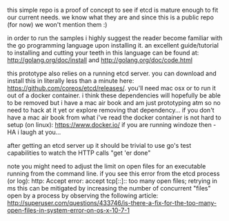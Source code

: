 this simple repo is a proof of concept to see if etcd is mature enough to fit our current needs.
we know what they are and since this is a public repo (for now) we won't mention them :)

in order to run the samples i highly suggest the reader become familiar with the go programming
language upon installing it.  an excellent guide/tutorial to installing and cutting your teeth
in this language can be found at:  http://golang.org/doc/install and 
http://golang.org/doc/code.html

this prototype also relies on a running etcd server.  you can download and install this in literally less than a minute here:  https://github.com/coreos/etcd/releases/.  you'll need mac osx or to run it out of a docker container.  i think these dependencies will hopefully be able to be removed but i have a mac air book and am just prototyping atm so no need to hack at it yet or explore removing that dependency... if you don't have a mac air book from what i've read the docker container is not hard to setup (on linux):  https://www.docker.io/  if you are running windoze then - HA i laugh at you...

after getting an etcd server up it should be trivial to use go's test capabilities to watch the HTTP calls "get 'er done"

note you might need to adjust the limit on open files for an executable running from the command line.  if you see this error from the etcd process (or log):
	http: Accept error: accept tcp[::]:<etcd port>: too many open files; retrying in <number here>ms
this can be mitigated by increasing the number of concurrent "files" open by a process by observing the following article:
	http://superuser.com/questions/433746/is-there-a-fix-for-the-too-many-open-files-in-system-error-on-os-x-10-7-1